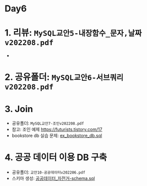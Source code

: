 # Day6

# 1. 리뷰: `MySQL교안5-내장함수_문자,날짜v202208.pdf`
 - 
# 2. 공유폴더: `MySQL교안6-서브쿼리v202208.pdf`

# 3. Join
 - 공유폴더: `MySQL교안7-조인v202208.pdf`
 - 참고: 조인 예제 https://futurists.tistory.com/17
 - bookstore db 실습 문제: [ex_bookstore_db.sql](ex_bookstore_db.sql)

# 4. 공공 데이터 이용 DB 구축
 - 공유폴더: `교안10-공공데이터v202206.pdf`
 - 스키마 생성:  [공공데이터_자전거-schema.sql](공공데이터_자전거-schema.sql)
